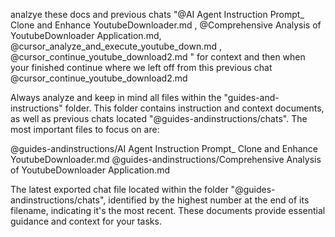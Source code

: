 analzye these docs and previous chats "@AI Agent Instruction Prompt_ Clone and Enhance YoutubeDownloader.md , @Comprehensive Analysis of YoutubeDownloader Application.md, @cursor_analyze_and_execute_youtube_down.md , @cursor_continue_youtube_download2.md " for context and then when your finished continue where we left off from this previous chat @cursor_continue_youtube_download2.md 

Always analyze and keep in mind all files within the "guides-and-instructions" folder. This folder contains instruction and context documents, as well as previous chats located "@guides-andinstructions/chats". The most important files to focus on are:

@guides-andinstructions/AI Agent Instruction Prompt_ Clone and Enhance YoutubeDownloader.md
@guides-andinstructions/Comprehensive Analysis of YoutubeDownloader Application.md

The latest exported chat file located within the folder "@guides-andinstructions/chats", identified by the highest number at the end of its filename, indicating it's the most recent. These documents provide essential guidance and context for your tasks.
